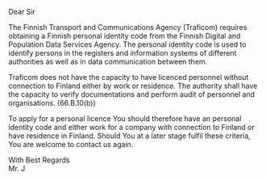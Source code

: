 Dear Sir 

The Finnish Transport and Communications Agency (Traficom) requires obtaining a Finnish personal identity code from the Finnish Digital and Population Data Services Agency. The personal identity code is used to identify persons in the registers and information systems of different authorities as well as in data communication between them.

Traficom does not have the capacity to have licenced personnel without connection to Finland either by work or residence. The authority shall have the capacity to verify documentations and perform audit of personnel and organisations. (66.B.10(b))

To apply for a personal licence You should therefore have an personal identity code and either work for a company with connection to Finland or have residence in Finland. Should You at a later stage fulfil these criteria, You are welcome to contact us again.

With Best Regards \
Mr. J
